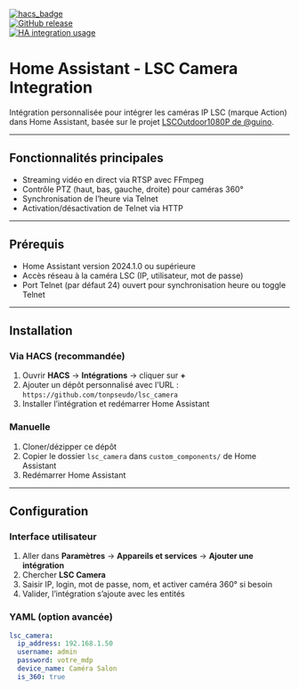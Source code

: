 [![hacs_badge](https://img.shields.io/badge/HACS-Default-orange.svg)](https://github.com/hacs/integration)  
[![GitHub release](https://img.shields.io/github/release/tonpseudo/lsc_camera.svg)](https://github.com/tonpseudo/lsc_camera/releases/)  
[![HA integration usage](https://img.shields.io/badge/dynamic/json?color=41BDF5&logo=home-assistant&label=integration%20usage&suffix=%20installs&cacheSeconds=15600&url=https://analytics.home-assistant.io/custom_integrations.json&query=$.lsc_camera.total)](https://analytics.home-assistant.io/custom_integrations.json)

# Home Assistant - LSC Camera Integration

Intégration personnalisée pour intégrer les caméras IP LSC (marque Action) dans Home Assistant, basée sur le projet [LSCOutdoor1080P de @guino](https://github.com/guino/LSCOutdoor1080P).

---

## Fonctionnalités principales

- Streaming vidéo en direct via RTSP avec FFmpeg  
- Contrôle PTZ (haut, bas, gauche, droite) pour caméras 360°  
- Synchronisation de l’heure via Telnet  
- Activation/désactivation de Telnet via HTTP  

---

## Prérequis

- Home Assistant version 2024.1.0 ou supérieure  
- Accès réseau à la caméra LSC (IP, utilisateur, mot de passe)  
- Port Telnet (par défaut 24) ouvert pour synchronisation heure ou toggle Telnet

---

## Installation

### Via HACS (recommandée)

1. Ouvrir **HACS** → **Intégrations** → cliquer sur **+**  
2. Ajouter un dépôt personnalisé avec l’URL :  
   `https://github.com/tonpseudo/lsc_camera`  
3. Installer l’intégration et redémarrer Home Assistant

### Manuelle

1. Cloner/dézipper ce dépôt  
2. Copier le dossier `lsc_camera` dans `custom_components/` de Home Assistant  
3. Redémarrer Home Assistant

---

## Configuration

### Interface utilisateur

1. Aller dans **Paramètres** → **Appareils et services** → **Ajouter une intégration**  
2. Chercher **LSC Camera**  
3. Saisir IP, login, mot de passe, nom, et activer caméra 360° si besoin  
4. Valider, l’intégration s’ajoute avec les entités

### YAML (option avancée)

```yaml
lsc_camera:
  ip_address: 192.168.1.50
  username: admin
  password: votre_mdp
  device_name: Caméra Salon
  is_360: true
